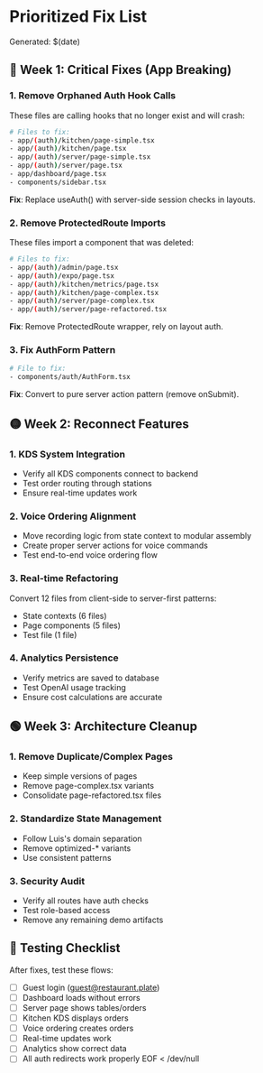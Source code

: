# Prioritized Fix List

Generated: $(date)

## 🔴 Week 1: Critical Fixes (App Breaking)

### 1. Remove Orphaned Auth Hook Calls

These files are calling hooks that no longer exist and will crash:

```bash
# Files to fix:
- app/(auth)/kitchen/page-simple.tsx
- app/(auth)/kitchen/page.tsx
- app/(auth)/server/page-simple.tsx
- app/(auth)/server/page.tsx
- app/dashboard/page.tsx
- components/sidebar.tsx
```

**Fix**: Replace useAuth() with server-side session checks in layouts.

### 2. Remove ProtectedRoute Imports

These files import a component that was deleted:

```bash
# Files to fix:
- app/(auth)/admin/page.tsx
- app/(auth)/expo/page.tsx
- app/(auth)/kitchen/metrics/page.tsx
- app/(auth)/kitchen/page-complex.tsx
- app/(auth)/server/page-complex.tsx
- app/(auth)/server/page-refactored.tsx
```

**Fix**: Remove ProtectedRoute wrapper, rely on layout auth.

### 3. Fix AuthForm Pattern

```bash
# File to fix:
- components/auth/AuthForm.tsx
```

**Fix**: Convert to pure server action pattern (remove onSubmit).

## 🟡 Week 2: Reconnect Features

### 1. KDS System Integration

- Verify all KDS components connect to backend
- Test order routing through stations
- Ensure real-time updates work

### 2. Voice Ordering Alignment

- Move recording logic from state context to modular assembly
- Create proper server actions for voice commands
- Test end-to-end voice ordering flow

### 3. Real-time Refactoring

Convert 12 files from client-side to server-first patterns:

- State contexts (6 files)
- Page components (5 files)
- Test file (1 file)

### 4. Analytics Persistence

- Verify metrics are saved to database
- Test OpenAI usage tracking
- Ensure cost calculations are accurate

## 🟢 Week 3: Architecture Cleanup

### 1. Remove Duplicate/Complex Pages

- Keep simple versions of pages
- Remove page-complex.tsx variants
- Consolidate page-refactored.tsx files

### 2. Standardize State Management

- Follow Luis's domain separation
- Remove optimized-\* variants
- Use consistent patterns

### 3. Security Audit

- Verify all routes have auth checks
- Test role-based access
- Remove any remaining demo artifacts

## 📝 Testing Checklist

After fixes, test these flows:

- [ ] Guest login (guest@restaurant.plate)
- [ ] Dashboard loads without errors
- [ ] Server page shows tables/orders
- [ ] Kitchen KDS displays orders
- [ ] Voice ordering creates orders
- [ ] Real-time updates work
- [ ] Analytics show correct data
- [ ] All auth redirects work properly
      EOF < /dev/null
